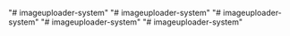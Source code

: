 "# imageuploader-system" 
"# imageuploader-system" 
"# imageuploader-system" 
"# imageuploader-system" 
"# imageuploader-system" 

